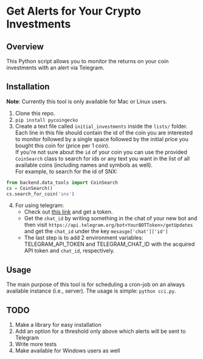 # Get Alerts for Your Crypto Investments
## Overview
This Python script allows you to monitor the returns on your coin investments
with an alert via Telegram.

## Installation
**Note**: Currently this tool is only available for Mac or Linux users.
1. Clone this repo.
2. `pip install pycoingecko`
3. Create a text file called `initial_investments` inside the `lists/` folder. Each line in this file
should contain the id of the coin you are interested to monitor followed by a single space
followed by the initial price you bought this coin for (price per 1 coin).  
If you're not sure about the `id` of your coin you can use the provided `CoinSearch` class to search
for ids or any text you want in the list of all available coins (including names and symbols as well).  
For example, to search for the id of SNX:  
```python
from backend.data_tools import CoinSearch
cs = CoinSearch()
cs.search_for_coin('snx')
```
4. For using telegram:
    - Check out [this link](https://core.telegram.org/bots#6-botfather) and get a token.
    - Get the `chat_id` by writing something in the chat of your new bot and then 
    visit `https://api.telegram.org/bot<YourBOTToken>/getUpdates` and get the `chat_id` under the key
    `mesasge['chat']['id']`
    - The last step is to add 2 environment variables: TELEGRAM_API_TOKEN and TELEGRAM_CHAT_ID with the
    acquired API token and `chat_id`, respectively.

## Usage
The main purpose of this tool is for scheduling a cron-job on an always available instance (i.e., server).
The usage is simple: `python cci.py`.

## TODO
1. Make a library for easy installation
2. Add an option for a threshold only above which alerts will be sent to Telegram
3. Write more tests
4. Make available for Windows users as well